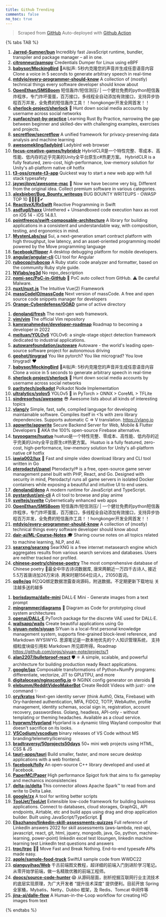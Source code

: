 ```yaml
---
title: Github Trending
comments: false
no_toc: true
---
```


> Scraped from [GitHub](https://github.com/trending)
Auto-deployed with [Github Action](https://docs.github.com/en/actions)

{% tabs TAB %}
<!-- tab Daily -->
1. [**Jarred-Sumner/bun**](https://github.com/Jarred-Sumner/bun)
Incredibly fast JavaScript runtime, bundler, transpiler and package manager – all in one.
2. [**citronneur/pamspy**](https://github.com/citronneur/pamspy)
Credentials Dumper for Linux using eBPF
3. [**babysor/MockingBird**](https://github.com/babysor/MockingBird)
🚀AI拟声: 5秒内克隆您的声音并生成任意语音内容 Clone a voice in 5 seconds to generate arbitrary speech in real-time
4. [**mtdvio/every-programmer-should-know**](https://github.com/mtdvio/every-programmer-should-know)
A collection of (mostly) technical things every software developer should know about
5. [**OpenEthan/SMSBoom**](https://github.com/OpenEthan/SMSBoom)
短信轰炸/短信测压/ | 一个健壮免费的python短信轰炸程序，专门炸坏蛋蛋，百万接口，多线程全自动添加有效接口，支持异步协程百万并发，全免费的短信轰炸工具！！hongkonger开发全网首发！！
6. [**sherlock-project/sherlock**](https://github.com/sherlock-project/sherlock)
🔎 Hunt down social media accounts by username across social networks
7. [**sunface/rust-by-practice**](https://github.com/sunface/rust-by-practice)
Learning Rust By Practice, narrowing the gap between beginner and skilled-dev with challenging examples, exercises and projects.
8. [**secretflow/secretflow**](https://github.com/secretflow/secretflow)
A unified framework for privacy-preserving data analysis and machine learning
9. [**awesomekling/ladybird**](https://github.com/awesomekling/ladybird)
Ladybird web browser
10. [**focus-creative-games/hybridclr**](https://github.com/focus-creative-games/hybridclr)
HybridCLR是一个特性完整、零成本、高性能、低内存的近乎完美的Unity全平台原生c#热更方案。 HybridCLR is a fully featured, zero-cost, high-performance, low-memory solution for Unity's all-platform native c# hotfix
11. [**t3-oss/create-t3-app**](https://github.com/t3-oss/create-t3-app)
Quickest way to start a new web app with full stack typesafety
12. [**jaywcjlove/awesome-mac**](https://github.com/jaywcjlove/awesome-mac)
 Now we have become very big, Different from the original idea. Collect premium software in various categories.
13. [**alexbieber/Bug_Bounty_writeups**](https://github.com/alexbieber/Bug_Bounty_writeups)
BUG BOUNTY WRITEUPS - OWASP TOP 10 🔴🔴🔴🔴✔
14. [**ReactiveX/RxSwift**](https://github.com/ReactiveX/RxSwift)
Reactive Programming in Swift
15. [**asdfugil/haxx**](https://github.com/asdfugil/haxx)
Untethered + Unsandboxed code execution haxx as root on iOS 14 - iOS 14.8.1.
16. [**pointfreeco/swift-composable-architecture**](https://github.com/pointfreeco/swift-composable-architecture)
A library for building applications in a consistent and understandable way, with composition, testing, and ergonomics in mind.
17. [**MystenLabs/sui**](https://github.com/MystenLabs/sui)
Sui, a next-generation smart contract platform with high throughput, low latency, and an asset-oriented programming model powered by the Move programming language
18. [**facebook/flipper**](https://github.com/facebook/flipper)
A desktop debugging platform for mobile developers.
19. [**angular/angular-cli**](https://github.com/angular/angular-cli)
CLI tool for Angular
20. [**rubocop/rubocop**](https://github.com/rubocop/rubocop)
A Ruby static code analyzer and formatter, based on the community Ruby style guide.
21. [**NVlabs/eg3d**](https://github.com/NVlabs/eg3d)
No repo_description
22. [**nomi-sec/PoC-in-GitHub**](https://github.com/nomi-sec/PoC-in-GitHub)
📡 PoC auto collect from GitHub. ⚠️ Be careful Malware.
23. [**nuxt/nuxt.js**](https://github.com/nuxt/nuxt.js)
The Intuitive Vue(2) Framework
24. [**massCodeIO/massCode**](https://github.com/massCodeIO/massCode)
Next version of massCode. A free and open source code snippets manager for developers
25. [**Orange-Cyberdefense/GOAD**](https://github.com/Orange-Cyberdefense/GOAD)
game of active directory
<!-- endtab -->
<!-- tab Weekly -->
1. [**denoland/fresh**](https://github.com/denoland/fresh)
The next-gen web framework.
2. [**vim/vim**](https://github.com/vim/vim)
The official Vim repository
3. [**kamranahmedse/developer-roadmap**](https://github.com/kamranahmedse/developer-roadmap)
Roadmap to becoming a developer in 2022
4. [**meituan/YOLOv6**](https://github.com/meituan/YOLOv6)
YOLOv6: a single-stage object detection framework dedicated to industrial applications.
5. [**autowarefoundation/autoware**](https://github.com/autowarefoundation/autoware)
Autoware - the world's leading open-source software project for autonomous driving
6. [**geohot/tinygrad**](https://github.com/geohot/tinygrad)
You like pytorch? You like micrograd? You love tinygrad! ❤️
7. [**babysor/MockingBird**](https://github.com/babysor/MockingBird)
🚀AI拟声: 5秒内克隆您的声音并生成任意语音内容 Clone a voice in 5 seconds to generate arbitrary speech in real-time
8. [**sherlock-project/sherlock**](https://github.com/sherlock-project/sherlock)
🔎 Hunt down social media accounts by username across social networks
9. [**paritytech/polkadot**](https://github.com/paritytech/polkadot)
Polkadot Node Implementation
10. [**ultralytics/yolov5**](https://github.com/ultralytics/yolov5)
YOLOv5 🚀 in PyTorch > ONNX > CoreML > TFLite
11. [**sindresorhus/awesome**](https://github.com/sindresorhus/awesome)
😎 Awesome lists about all kinds of interesting topics
12. [**vlang/v**](https://github.com/vlang/v)
Simple, fast, safe, compiled language for developing maintainable software. Compiles itself in <1s with zero library dependencies. Supports automatic C => V translation. https://vlang.io
13. [**appwrite/appwrite**](https://github.com/appwrite/appwrite)
Secure Backend Server for Web, Mobile & Flutter Developers 🚀 AKA the 100% open-source Firebase alternative.
14. [**tuyoogame/huatuo**](https://github.com/tuyoogame/huatuo)
huatuo是一个特性完整、零成本、高性能、低内存的近乎完美的Unity全平台原生c#热更方案。 Huatuo is a fully featured, zero-cost, high-performance, low-memory solution for Unity's all-platform native c# hotfix
15. [**iawia002/lux**](https://github.com/iawia002/lux)
👾 Fast and simple video download library and CLI tool written in Go
16. [**pterodactyl/panel**](https://github.com/pterodactyl/panel)
Pterodactyl® is a free, open-source game server management panel built with PHP, React, and Go. Designed with security in mind, Pterodactyl runs all game servers in isolated Docker containers while exposing a beautiful and intuitive UI to end users.
17. [**denoland/deno**](https://github.com/denoland/deno)
A modern runtime for JavaScript and TypeScript.
18. [**pystardust/ani-cli**](https://github.com/pystardust/ani-cli)
A cli tool to browse and play anime
19. [**sveltejs/svelte**](https://github.com/sveltejs/svelte)
Cybernetically enhanced web apps
20. [**OpenEthan/SMSBoom**](https://github.com/OpenEthan/SMSBoom)
短信轰炸/短信测压/ | 一个健壮免费的python短信轰炸程序，专门炸坏蛋蛋，百万接口，多线程全自动添加有效接口，支持异步协程百万并发，全免费的短信轰炸工具！！hongkonger开发全网首发！！
21. [**mtdvio/every-programmer-should-know**](https://github.com/mtdvio/every-programmer-should-know)
A collection of (mostly) technical things every software developer should know about
22. [**dair-ai/ML-Course-Notes**](https://github.com/dair-ai/ML-Course-Notes)
🎓 Sharing course notes on all topics related to machine learning, NLP, and AI.
23. [**searxng/searxng**](https://github.com/searxng/searxng)
SearXNG is a free internet metasearch engine which aggregates results from various search services and databases. Users are neither tracked nor profiled.
24. [**chinese-poetry/chinese-poetry**](https://github.com/chinese-poetry/chinese-poetry)
The most comprehensive database of Chinese poetry 🧶最全中华古诗词数据库, 唐宋两朝近一万四千古诗人, 接近5.5万首唐诗加26万宋诗. 两宋时期1564位词人，21050首词。
25. [**qq8e/qq**](https://github.com/qq8e/qq)
8亿QQ绑定数据泄露查询源码，附送数据。不定期更新下载地址 关注越多送的越多
<!-- endtab -->
<!-- tab Monthly -->
1. [**borisdayma/dalle-mini**](https://github.com/borisdayma/dalle-mini)
DALL·E Mini - Generate images from a text prompt
2. [**mingrammer/diagrams**](https://github.com/mingrammer/diagrams)
🎨 Diagram as Code for prototyping cloud system architectures
3. [**openai/DALL-E**](https://github.com/openai/DALL-E)
PyTorch package for the discrete VAE used for DALL·E.
4. [**wailsapp/wails**](https://github.com/wailsapp/wails)
Create beautiful applications using Go
5. [**siyuan-note/siyuan**](https://github.com/siyuan-note/siyuan)
SiYuan is a local-first personal knowledge management system, supports fine-grained block-level reference, and Markdown WYSIWYG. 思源笔记是一款本地优先的个人知识管理系统， 支持细粒度块级引用和 Markdown 所见即所得。Roadmap https://github.com/orgs/siyuan-note/projects/1
6. [**alan2207/bulletproof-react**](https://github.com/alan2207/bulletproof-react)
🛡️ ⚛️ A simple, scalable, and powerful architecture for building production ready React applications.
7. [**google/jax**](https://github.com/google/jax)
Composable transformations of Python+NumPy programs: differentiate, vectorize, JIT to GPU/TPU, and more
8. [**digitalocean/nginxconfig.io**](https://github.com/digitalocean/nginxconfig.io)
⚙️ NGINX config generator on steroids 💉
9. [**elebumm/RedditVideoMakerBot**](https://github.com/elebumm/RedditVideoMakerBot)
Create Reddit Videos with just✨ one command ✨
10. [**ory/kratos**](https://github.com/ory/kratos)
Next-gen identity server (think Auth0, Okta, Firebase) with Ory-hardened authentication, MFA, FIDO2, TOTP, WebAuthn, profile management, identity schemas, social sign in, registration, account recovery, passwordless. Golang, headless, API-only - without templating or theming headaches. Available as a cloud service.
11. [**hyprwm/Hyprland**](https://github.com/hyprwm/Hyprland)
Hyprland is a dynamic tiling Wayland compositor that doesn't sacrifice on its looks.
12. [**VSCodium/vscodium**](https://github.com/VSCodium/vscodium)
binary releases of VS Code without MS branding/telemetry/licensing
13. [**bradtraversy/50projects50days**](https://github.com/bradtraversy/50projects50days)
50+ mini web projects using HTML, CSS & JS
14. [**tauri-apps/tauri**](https://github.com/tauri-apps/tauri)
Build smaller, faster, and more secure desktop applications with a web frontend.
15. [**facebook/folly**](https://github.com/facebook/folly)
An open-source C++ library developed and used at Facebook.
16. [**PaperMC/Paper**](https://github.com/PaperMC/Paper)
High performance Spigot fork that aims to fix gameplay and mechanics inconsistencies
17. [**delta-io/delta**](https://github.com/delta-io/delta)
This connector allows Apache Spark™ to read from and write to Delta Lake.
18. [**google/zx**](https://github.com/google/zx)
A tool for writing better scripts
19. [**ToolJet/ToolJet**](https://github.com/ToolJet/ToolJet)
Extensible low-code framework for building business applications. Connect to databases, cloud storages, GraphQL, API endpoints, Airtable, etc and build apps using drag and drop application builder. Built using JavaScript/TypeScript. 🚀
20. [**Ebazhanov/linkedin-skill-assessments-quizzes**](https://github.com/Ebazhanov/linkedin-skill-assessments-quizzes)
Full reference of LinkedIn answers 2022 for skill assessments (aws-lambda, rest-api, javascript, react, git, html, jquery, mongodb, java, Go, python, machine-learning, power-point) linkedin excel test lösungen, linkedin machine learning test LinkedIn test questions and answers
21. [**trpc/trpc**](https://github.com/trpc/trpc)
🧙‍♀️ Move Fast and Break Nothing. End-to-end typesafe APIs made easy.
22. [**apple/sample-food-truck**](https://github.com/apple/sample-food-truck)
SwiftUI sample code from WWDC22
23. [**qianguyihao/Web**](https://github.com/qianguyihao/Web)
千古前端图文教程，超详细的前端入门到进阶学习笔记。从零开始学前端，做一名精致优雅的前端工程师。
24. [**doocs/source-code-hunter**](https://github.com/doocs/source-code-hunter)
😱 从源码层面，剖析挖掘互联网行业主流技术的底层实现原理，为广大开发者 “提升技术深度” 提供便利。目前开放 Spring 全家桶，Mybatis、Netty、Dubbo 框架，及 Redis、Tomcat 中间件等
25. [**jina-ai/dalle-flow**](https://github.com/jina-ai/dalle-flow)
A Human-in-the-Loop workflow for creating HD images from text
<!-- endtab -->
{% endtabs %}
